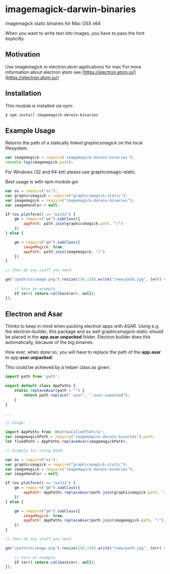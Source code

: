 # imagemagick-darwin-binaries

imagemagick static binaries for Mac OSX x64

When you want to write text into images, you have to pass the font explicitly.

## Motivation
Use imagemagick in electron.atom applications for mac
For more information about electron atom see [https://electron.atom.io/](https://electron.atom.io/)

## Installation

This module is installed via npm:

``` bash
$ npm install imagemagick-darwin-binaries
```

## Example Usage

Returns the path of a statically linked graphicsmagick on the local filesystem.

``` js
var imagemagick = require('imagemagick-darwin-binaries');
console.log(imagemagick.path);

```

For Windows (32 and 64-bit) please use graphicsmagic-static.

Best usage is with npm module gm

``` js
var os = require("os");
var graphicsmagick = require("graphicsmagick-static");
var imagemagick = require("imagemagick-darwin-binaries");
var imageHandler = null;

if (os.platform() == "win32") {
    gm = require("gm").subClass({
        appPath: path.join(graphicsmagick.path, "/")
    })
} else {

    gm = require("gm").subClass({
        imageMagick: true,
        appPath: path.join(imagemagick, "/")
    })
}

// then do any stuff you need

gm("/path/to/image.png").resize(150,150).write("/new/path.jpg", (err) => {
    
    // here an example
    if (err) return callback(err, null);
});
```

## Electron and Asar
Thinks to keep in mind when packing electron apps with ASAR.
Using e.g. the electron-builder, this package and as well graphicsmagick-static should be placed in the **app.asar.unpacked** folder.
Electron builder does this automatically, because of the big binaries.

How ever, when done so, you will have to replace the path of the **app.asar** to app.**asar.unpacked**.

This could be achieved by a helper class as given:

``` js
import path from 'path';

export default class AppPaths {
    static replaceAsar(path = "") {
        return path.replace(".asar", ".asar.unpacked");
    }
}

...

// Usage:

import AppPaths from 'WhatYouCalledTheFile';
var imagemagickPath = require("imagemagick-darwin-binaries").path;
let fixedPath = AppPaths.replaceAsar(imagemagickPath);

// Example for using ASAR:

var os = require("os");
var graphicsmagick = require("graphicsmagick-static");
var imagemagick = require("imagemagick-darwin-binaries");
var imageHandler = null;

if (os.platform() == "win32") {
    gm = require("gm").subClass({
        appPath: AppPaths.replaceAsar(path.join(graphicsmagick.path, "/"))
    })
} else {

    gm = require("gm").subClass({
        imageMagick: true,
        appPath: AppPaths.replaceAsar(path.join(imagemagick.path, "/"))
    })
}

// then do any stuff you need

gm("/path/to/image.png").resize(150,150).write("/new/path.jpg", (err) => {
    
    // here an example
    if (err) return callback(err, null);
});
```

